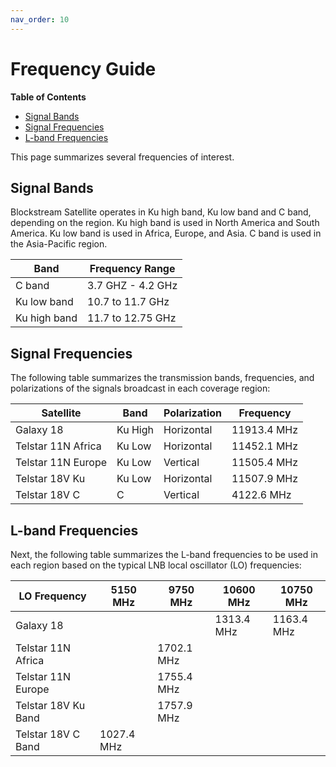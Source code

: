 ```yaml
---
nav_order: 10
---
```


# Frequency Guide

<!-- markdown-toc start - Don't edit this section. Run M-x markdown-toc-generate-toc again -->
**Table of Contents**

- [Signal Bands](#signal-bands)
- [Signal Frequencies](#signal-frequencies)
- [L-band Frequencies](#l-band-frequencies)

<!-- markdown-toc end -->

This page summarizes several frequencies of interest.

## Signal Bands

Blockstream Satellite operates in Ku high band, Ku low band and C band, depending on the region. Ku high band is used in North America and South America. Ku low band is used in Africa, Europe, and Asia. C band is used in the Asia-Pacific region.

| Band         | Frequency Range   |
| ------------ | ----------------- |
| C band       | 3.7 GHZ - 4.2 GHz |
| Ku low band  | 10.7 to 11.7 GHz  |
| Ku high band | 11.7 to 12.75 GHz |

## Signal Frequencies

The following table summarizes the transmission bands, frequencies, and polarizations of the signals broadcast in each coverage region:

| Satellite          | Band    | Polarization | Frequency   |
| ------------------ | ------- | ------------ | ----------- |
| Galaxy 18          | Ku High | Horizontal   | 11913.4 MHz |
| Telstar 11N Africa | Ku Low  | Horizontal   | 11452.1 MHz |
| Telstar 11N Europe | Ku Low  | Vertical     | 11505.4 MHz |
| Telstar 18V Ku     | Ku Low  | Horizontal   | 11507.9 MHz |
| Telstar 18V C      | C       | Vertical     | 4122.6 MHz  |

## L-band Frequencies

Next, the following table summarizes the L-band frequencies to be used in each region based on the typical LNB local oscillator (LO) frequencies:

| LO Frequency        | 5150 MHz   | 9750 MHz   | 10600 MHz  | 10750 MHz  |
| ------------------- | ---------- | ---------- | ---------- | ---------- |
| Galaxy 18           |            |            | 1313.4 MHz | 1163.4 MHz |
| Telstar 11N Africa  |            | 1702.1 MHz |            |            |
| Telstar 11N Europe  |            | 1755.4 MHz |            |            |
| Telstar 18V Ku Band |            | 1757.9 MHz |            |            |
| Telstar 18V C Band  | 1027.4 MHz |            |            |            |

